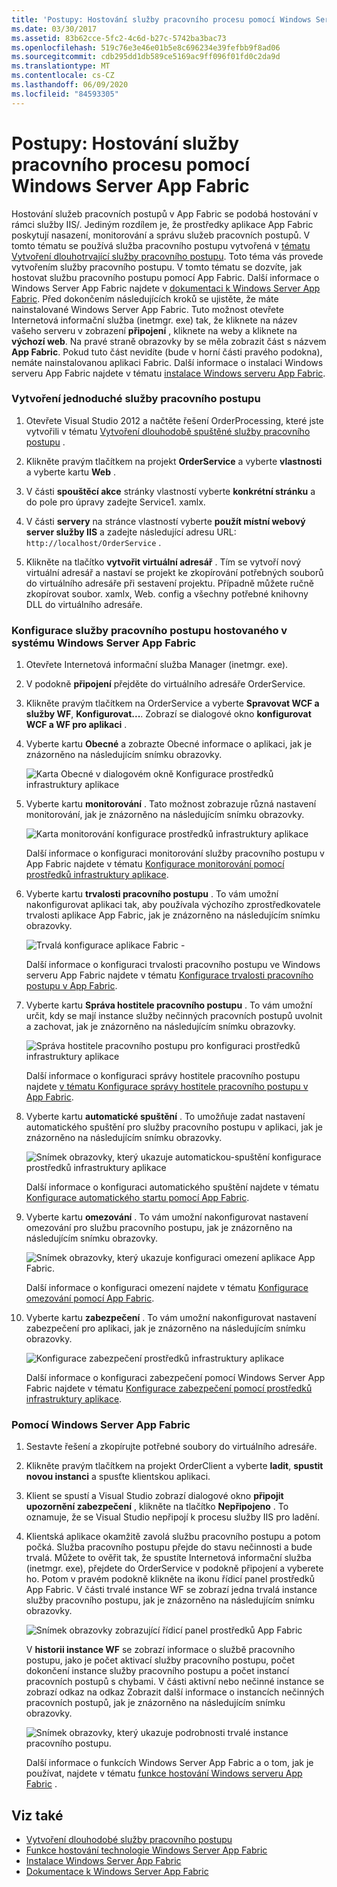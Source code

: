 ```yaml
---
title: 'Postupy: Hostování služby pracovního procesu pomocí Windows Server App Fabric'
ms.date: 03/30/2017
ms.assetid: 83b62cce-5fc2-4c6d-b27c-5742ba3bac73
ms.openlocfilehash: 519c76e3e46e01b5e8c696234e39fefbb9f8ad06
ms.sourcegitcommit: cdb295dd1db589ce5169ac9ff096f01fd0c2da9d
ms.translationtype: MT
ms.contentlocale: cs-CZ
ms.lasthandoff: 06/09/2020
ms.locfileid: "84593305"
---
```

# <a name="how-to-host-a-workflow-service-with-windows-server-app-fabric"></a>Postupy: Hostování služby pracovního procesu pomocí Windows Server App Fabric

Hostování služeb pracovních postupů v App Fabric se podobá hostování v rámci služby IIS/. Jediným rozdílem je, že prostředky aplikace App Fabric poskytují nasazení, monitorování a správu služeb pracovních postupů. V tomto tématu se používá služba pracovního postupu vytvořená v [tématu Vytvoření dlouhotrvající služby pracovního postupu](creating-a-long-running-workflow-service.md). Toto téma vás provede vytvořením služby pracovního postupu. V tomto tématu se dozvíte, jak hostovat službu pracovního postupu pomocí App Fabric. Další informace o Windows Server App Fabric najdete v [dokumentaci k Windows Server App Fabric](https://docs.microsoft.com/previous-versions/appfabric/ff384253(v=azure.10)). Před dokončením následujících kroků se ujistěte, že máte nainstalované Windows Server App Fabric.  Tuto možnost otevřete Internetová informační služba (inetmgr. exe) tak, že kliknete na název vašeho serveru v zobrazení **připojení** , kliknete na weby a kliknete na **výchozí web**. Na pravé straně obrazovky by se měla zobrazit část s názvem **App Fabric**. Pokud tuto část nevidíte (bude v horní části pravého podokna), nemáte nainstalovanou aplikaci Fabric. Další informace o instalaci Windows serveru App Fabric najdete v tématu [instalace Windows serveru App Fabric](https://docs.microsoft.com/previous-versions/appfabric/ee790960(v=azure.10)).  
  
### <a name="creating-a-simple-workflow-service"></a>Vytvoření jednoduché služby pracovního postupu  
  
1. Otevřete Visual Studio 2012 a načtěte řešení OrderProcessing, které jste vytvořili v tématu [Vytvoření dlouhodobě spuštěné služby pracovního postupu](creating-a-long-running-workflow-service.md) .  
  
2. Klikněte pravým tlačítkem na projekt **OrderService** a vyberte **vlastnosti** a vyberte kartu **Web** .  
  
3. V části **spouštěcí akce** stránky vlastností vyberte **konkrétní stránku** a do pole pro úpravy zadejte Service1. xamlx.  
  
4. V části **servery** na stránce vlastností vyberte **použít místní webový server služby IIS** a zadejte následující adresu URL: `http://localhost/OrderService` .  
  
5. Klikněte na tlačítko **vytvořit virtuální adresář** . Tím se vytvoří nový virtuální adresář a nastaví se projekt ke zkopírování potřebných souborů do virtuálního adresáře při sestavení projektu.  Případně můžete ručně zkopírovat soubor. xamlx, Web. config a všechny potřebné knihovny DLL do virtuálního adresáře.  
  
### <a name="configuring-a-workflow-service-hosted-in-windows-server-app-fabric"></a>Konfigurace služby pracovního postupu hostovaného v systému Windows Server App Fabric  
  
1. Otevřete Internetová informační služba Manager (inetmgr. exe).  
  
2. V podokně **připojení** přejděte do virtuálního adresáře OrderService.  
  
3. Klikněte pravým tlačítkem na OrderService a vyberte **Spravovat WCF a služby WF**, **Konfigurovat...**. Zobrazí se dialogové okno **konfigurovat WCF a WF pro aplikaci** .  
  
4. Vyberte kartu **Obecné** a zobrazte Obecné informace o aplikaci, jak je znázorněno na následujícím snímku obrazovky.  
  
     ![Karta Obecné v dialogovém okně Konfigurace prostředků infrastruktury aplikace](media/appfabricconfiguration-general.gif "AppFabricConfiguration – obecné")  
  
5. Vyberte kartu **monitorování** . Tato možnost zobrazuje různá nastavení monitorování, jak je znázorněno na následujícím snímku obrazovky.  
  
     ![Karta monitorování konfigurace prostředků infrastruktury aplikace](media/appfabricconfiguration-monitoring.gif "AppFabricConfiguration – monitorování")  
  
     Další informace o konfiguraci monitorování služby pracovního postupu v App Fabric najdete v tématu [Konfigurace monitorování pomocí prostředků infrastruktury aplikace](https://docs.microsoft.com/previous-versions/appfabric/ee677384(v=azure.10)).  
  
6. Vyberte kartu **trvalosti pracovního postupu** . To vám umožní nakonfigurovat aplikaci tak, aby používala výchozího zprostředkovatele trvalosti aplikace App Fabric, jak je znázorněno na následujícím snímku obrazovky.  
  
     ![Trvalá konfigurace aplikace Fabric &#45;](media/appfabricconfiguration-persistence.gif "AppFabricConfiguration – trvalost")  
  
     Další informace o konfiguraci trvalosti pracovního postupu ve Windows serveru App Fabric najdete v tématu [Konfigurace trvalosti pracovního postupu v App Fabric](https://docs.microsoft.com/previous-versions/appfabric/ee677353(v=azure.10)).  
  
7. Vyberte kartu **Správa hostitele pracovního postupu** . To vám umožní určit, kdy se mají instance služby nečinných pracovních postupů uvolnit a zachovat, jak je znázorněno na následujícím snímku obrazovky.  
  
     ![Správa hostitele pracovního postupu pro konfiguraci prostředků infrastruktury aplikace](media/appfabricconfiguration-management.gif "AppFabricConfiguration – Správa")  
  
     Další informace o konfiguraci správy hostitele pracovního postupu najdete [v tématu Konfigurace správy hostitele pracovního postupu v App Fabric](https://docs.microsoft.com/previous-versions/appfabric/ff383424(v=azure.10)).  
  
8. Vyberte kartu **automatické spuštění** . To umožňuje zadat nastavení automatického spuštění pro služby pracovního postupu v aplikaci, jak je znázorněno na následujícím snímku obrazovky.  
  
     ![Snímek obrazovky, který ukazuje automatickou&#45;spuštění konfigurace prostředků infrastruktury aplikace](./media/how-to-host-a-workflow-service-with-windows-server-app-fabric/app-fabric-auto-start-configuration.gif)  
  
     Další informace o konfiguraci automatického spuštění najdete v tématu [Konfigurace automatického startu pomocí App Fabric](https://docs.microsoft.com/previous-versions/appfabric/ee677261(v=azure.10)).  
  
9. Vyberte kartu **omezování** . To vám umožní nakonfigurovat nastavení omezování pro službu pracovního postupu, jak je znázorněno na následujícím snímku obrazovky.  
  
     ![Snímek obrazovky, který ukazuje konfiguraci omezení aplikace App Fabric.](./media/how-to-host-a-workflow-service-with-windows-server-app-fabric/app-fabric-throttling-configuration.gif)  
  
     Další informace o konfiguraci omezení najdete v tématu [Konfigurace omezování pomocí App Fabric](https://docs.microsoft.com/previous-versions/appfabric/ee677261(v=azure.10)).  
  
10. Vyberte kartu **zabezpečení** . To vám umožní nakonfigurovat nastavení zabezpečení pro aplikaci, jak je znázorněno na následujícím snímku obrazovky.  
  
     ![Konfigurace zabezpečení prostředků infrastruktury aplikace](media/appfabricconfiguration-security.gif "AppFabricConfiguration – zabezpečení")  
  
     Další informace o konfiguraci zabezpečení pomocí Windows Server App Fabric najdete v tématu [Konfigurace zabezpečení pomocí prostředků infrastruktury aplikace](https://docs.microsoft.com/previous-versions/appfabric/ee677278(v=azure.10)).  
  
### <a name="using-windows-server-app-fabric"></a>Pomocí Windows Server App Fabric  
  
1. Sestavte řešení a zkopírujte potřebné soubory do virtuálního adresáře.  
  
2. Klikněte pravým tlačítkem na projekt OrderClient a vyberte **ladit**, **spustit novou instanci** a spusťte klientskou aplikaci.  
  
3. Klient se spustí a Visual Studio zobrazí dialogové okno **připojit upozornění zabezpečení** , klikněte na tlačítko **Nepřipojeno** . To oznamuje, že se Visual Studio nepřipojí k procesu služby IIS pro ladění.  
  
4. Klientská aplikace okamžitě zavolá službu pracovního postupu a potom počká. Služba pracovního postupu přejde do stavu nečinnosti a bude trvalá. Můžete to ověřit tak, že spustíte Internetová informační služba (inetmgr. exe), přejdete do OrderService v podokně připojení a vyberete ho. Potom v pravém podokně klikněte na ikonu řídicí panel prostředků App Fabric. V části trvalé instance WF se zobrazí jedna trvalá instance služby pracovního postupu, jak je znázorněno na následujícím snímku obrazovky.  
  
     ![Snímek obrazovky zobrazující řídicí panel prostředků App Fabric](./media/how-to-host-a-workflow-service-with-windows-server-app-fabric/app-fabric-dashboard.gif)  
  
     V **historii instance WF** se zobrazí informace o službě pracovního postupu, jako je počet aktivací služby pracovního postupu, počet dokončení instance služby pracovního postupu a počet instancí pracovních postupů s chybami. V části aktivní nebo nečinné instance se zobrazí odkaz na odkaz Zobrazit další informace o instancích nečinných pracovních postupů, jak je znázorněno na následujícím snímku obrazovky.  
  
     ![Snímek obrazovky, který ukazuje podrobnosti trvalé instance pracovního postupu.](./media/how-to-host-a-workflow-service-with-windows-server-app-fabric/persisted-workflow-instance-detail.gif)  
  
     Další informace o funkcích Windows Server App Fabric a o tom, jak je používat, najdete v tématu [funkce hostování Windows serveru App Fabric](https://docs.microsoft.com/previous-versions/appfabric/ee677189(v=azure.10)) .  
  
## <a name="see-also"></a>Viz také

- [Vytvoření dlouhodobé služby pracovního postupu](creating-a-long-running-workflow-service.md)
- [Funkce hostování technologie Windows Server App Fabric](https://docs.microsoft.com/previous-versions/appfabric/ee677189(v=azure.10))
- [Instalace Windows Server App Fabric](https://docs.microsoft.com/previous-versions/appfabric/ee790960(v=azure.10))
- [Dokumentace k Windows Server App Fabric](https://docs.microsoft.com/previous-versions/appfabric/ff384253(v=azure.10))
